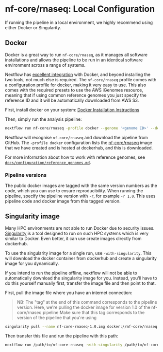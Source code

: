 # nf-core/rnaseq: Local Configuration

If running the pipeline in a local environment, we highly recommend using either Docker or Singularity.

## Docker
Docker is a great way to run `nf-core/rnaseq`, as it manages all software installations and allows the pipeline to be run in an identical software environment across a range of systems.

Nextflow has [excellent integration](https://www.nextflow.io/docs/latest/docker.html) with Docker, and beyond installing the two tools, not much else is required. The `nf-core/rnaseq` profile comes with a configuration profile for docker, making it very easy to use. This also comes with the required presets to use the AWS iGenomes resource, meaning that if using common reference genomes you just specify the reference ID and it will be automatically downloaded from AWS S3.

First, install docker on your system: [Docker Installation Instructions](https://docs.docker.com/engine/installation/)

Then, simply run the analysis pipeline:

```bash
nextflow run nf-core/rnaseq -profile docker --genome '<genome ID>' --design '<path to your design file>'
```

Nextflow will recognise `nf-core/rnaseq` and download the pipeline from GitHub. The `-profile docker` configuration lists the [nf-core/rnaseq](https://hub.docker.com/r/nfcore/rnaseq/) image that we have created and is hosted at dockerhub, and this is downloaded.

For more information about how to work with reference genomes, see [`docs/configuration/reference_genomes.md`](reference_genomes.md).

### Pipeline versions
The public docker images are tagged with the same version numbers as the code, which you can use to ensure reproducibility. When running the pipeline, specify the pipeline version with `-r`, for example `-r 1.0`. This uses pipeline code and docker image from this tagged version.


## Singularity image
Many HPC environments are not able to run Docker due to security issues. [Singularity](http://singularity.lbl.gov/) is a tool designed to run on such HPC systems which is very similar to Docker. Even better, it can use create images directly from dockerhub.

To use the singularity image for a single run, use `-with-singularity`. This will download the docker container from dockerhub and create a singularity image for you dynamically.

If you intend to run the pipeline offline, nextflow will not be able to automatically download the singularity image for you. Instead, you'll have to do this yourself manually first, transfer the image file and then point to that.

First, pull the image file where you have an internet connection:

> NB: The "tag" at the end of this command corresponds to the pipeline version.
> Here, we're pulling the docker image for version 1.0 of the nf-core/rnaseq pipeline
> Make sure that this tag corresponds to the version of the pipeline that you're using

```bash
singularity pull --name nf-core-rnaseq-1.0.img docker://nf-core/rnaseq:1.0
```

Then transfer this file and run the pipeline with this path:

```bash
nextflow run /path/to/nf-core-rnaseq -with-singularity /path/to/nf-core-rnaseq-1.0.img
```
